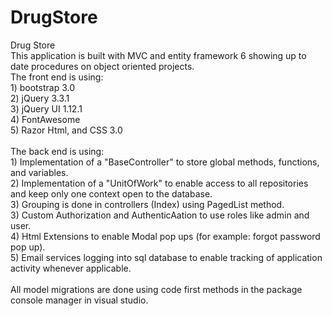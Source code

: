 # DrugStore
Drug Store
<br>
This application is built with MVC and entity framework 6 showing up to date procedures on object oriented projects.
<br>
The front end is using: <br>
      1) bootstrap 3.0 <br>
      2) jQuery 3.3.1 <br>
      3) jQuery UI 1.12.1 <br> 
      4) FontAwesome <br>
      5) Razor Html, and CSS 3.0<br>
<br>
The back end is using: <br>
      1) Implementation of a "BaseController" to store global methods, functions, and variables. <br>
      2) Implementation of a "UnitOfWork" to enable access to all repositories and keep only one context open to the database.<br>
      3) Grouping is done in controllers (Index) using PagedList method.<br>
      3) Custom Authorization and AuthenticAation to use roles like admin and user.<br>
      4) Html Extensions to enable Modal pop ups (for example: forgot password pop up).<br>
      5) Email services logging into sql database to enable tracking of application activity whenever applicable.<br>
      <br>
All model migrations are done using code first methods in the package console manager in visual studio.
<br><br><br><br><br><br><br><br><br><br>
